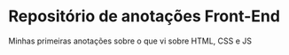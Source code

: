 # Repositório de anotações Front-End
Minhas primeiras anotações sobre o que vi sobre HTML, CSS e JS
